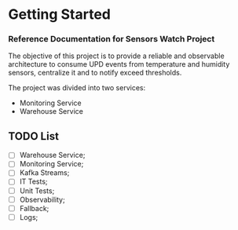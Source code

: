 # Getting Started

### Reference Documentation for Sensors Watch Project

The objective of this project is to provide a reliable and observable architecture to consume UPD 
events from temperature and humidity sensors, centralize it and to notify exceed thresholds. 

The project was divided into two services:
* Monitoring Service
* Warehouse Service


## TODO List
-[ ] Warehouse Service;
-[ ] Monitoring Service;
-[ ] Kafka Streams;
-[ ] IT Tests;
-[ ] Unit Tests;
-[ ] Observability;
-[ ] Fallback;
-[ ] Logs;
